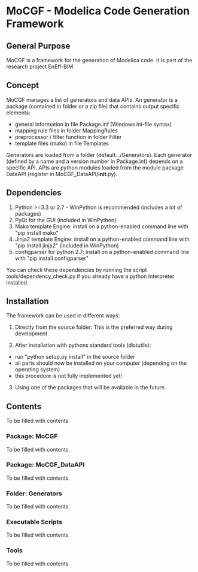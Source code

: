 
MoCGF - Modelica Code Generation Framework
==========================================

General Purpose
---------------

MoCGF is a framework for the generation of Modelica code. It is part of the
research project EnEff-BIM.

Concept
-------

MoCGF manages a list of generators and data APIs. An generator is a package
(contained in folder or a zip file) that contains output specific elements:

- general information in file Package.inf (Windows ini-file syntax)
- mapping rule files in folder MappingRules
- preprocessor / filter function in folder Filter
- template files (mako) in file Templates

Generators are loaded from a folder (default: ./Generators). Each generator
(defined by a name and a version number in Package.inf) depends on a
specific API. APIs are python modules loaded from the module package DataAPI
(register in MoCGF_DataAPI/__init__.py).


Dependencies
------------

1. Python >=3.3 or 2.7 - WinPython is recommended (includes a lot of packages)
2. PyQt for the GUI (included in WinPython)
3. Mako template Engine:
   install on a python-enabled command line with "pip install mako"
4. Jinja2 template Engine:
   install on a python-enabled command line with "pip install jinja2"
   (included in WinPython)
5. configparser for python 2.7:
   install on a python-enabled command line with "pip install configparser"

You can check these dependencies by running the script tools/dependency_check.py
if you already have a python interpreter installed.

Installation
------------
The framework can be used in different ways:

1. Directly from the source folder:
This is the preferred way during development.

2. After installation with pythons standard tools (distutils):
  * run "python setup.py install" in the source folder
  * all parts should now be installed on your computer (depending on the
    operating system)
  * this procedure is not fully implemented yet!

3. Using one of the packages that will be available in the future.

Contents
--------
To be filled with contents.

### Package: MoCGF
To be filled with contents.

### Package: MoCGF_DataAPI
To be filled with contents.

### Folder: Generators
To be filled with contents.

### Executable Scripts
To be filled with contents.

### Tools
To be filled with contents.
